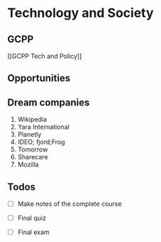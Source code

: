 # Technology and Society

## GCPP
[[GCPP Tech and Policy]]

## Opportunities

## Dream companies
1. Wikipedia
2. Yara International
3. Planetly
4. IDEO; fjord;Frog
5. Tomorrow
6. Sharecare
7. Mozilla

## Todos
- [ ] Make notes of the complete course
- [ ] Final quiz
- [ ] Final exam



